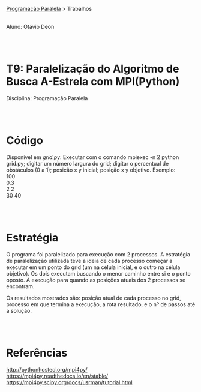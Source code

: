 [Programação Paralela](https://github.com/otaviodeon/elc139-2017a) > Trabalhos

<br>
Aluno: Otávio Deon

<br><br>
# T9: Paralelização do Algoritmo de Busca A-Estrela com MPI(Python)
Disciplina: Programação Paralela <br>

<br><br>
# Código
Disponível em *grid.py*. Executar com o comando mpiexec -n 2 python grid.py; digitar um número largura do grid; digitar o percentual de obstáculos (0 a 1); posicão x y inicial; posição x y objetivo. Exemplo: <br> 
100<br>
0.3<br>
2 2 <br>
30 40 <br>

<br><br>
# Estratégia
O programa foi paralelizado para execução com 2 processos. A estratégia de paralelização utilizada teve a ideia de cada
processo começar a executar em um ponto do grid (um na célula inicial, e o outro na célula objetivo). Os dois executam
buscando o menor caminho entre si e o ponto oposto. A execução para quando as posições atuais dos 2 processos se encontram.

Os resultados mostrados são: 
posição atual de cada processo no grid, processo em que termina a execução, a rota resultado, e o nº de passos até a solução. 

<br><br>
# Referências
http://pythonhosted.org/mpi4py/ <br>
https://mpi4py.readthedocs.io/en/stable/ <br>
https://mpi4py.scipy.org/docs/usrman/tutorial.html
